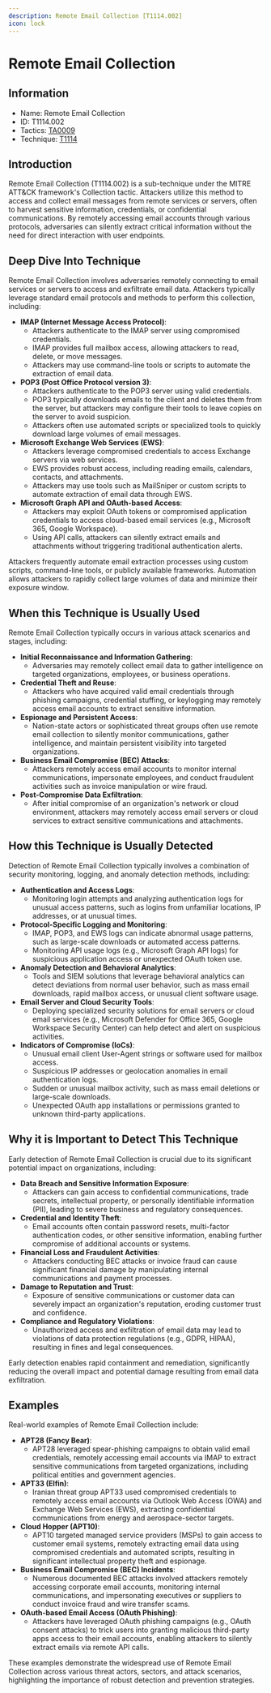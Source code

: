 ```yaml
---
description: Remote Email Collection [T1114.002]
icon: lock
---
```


# Remote Email Collection

## Information

- Name: Remote Email Collection
- ID: T1114.002
- Tactics: [TA0009](../TA0009/TA0009.md)
- Technique: [T1114](T1114.md)

## Introduction

Remote Email Collection (T1114.002) is a sub-technique under the MITRE ATT\&CK framework's Collection tactic. Attackers utilize this method to access and collect email messages from remote services or servers, often to harvest sensitive information, credentials, or confidential communications. By remotely accessing email accounts through various protocols, adversaries can silently extract critical information without the need for direct interaction with user endpoints.

## Deep Dive Into Technique

Remote Email Collection involves adversaries remotely connecting to email services or servers to access and exfiltrate email data. Attackers typically leverage standard email protocols and methods to perform this collection, including:

- **IMAP (Internet Message Access Protocol)**:
  - Attackers authenticate to the IMAP server using compromised credentials.
  - IMAP provides full mailbox access, allowing attackers to read, delete, or move messages.
  - Attackers may use command-line tools or scripts to automate the extraction of email data.
- **POP3 (Post Office Protocol version 3)**:
  - Attackers authenticate to the POP3 server using valid credentials.
  - POP3 typically downloads emails to the client and deletes them from the server, but attackers may configure their tools to leave copies on the server to avoid suspicion.
  - Attackers often use automated scripts or specialized tools to quickly download large volumes of email messages.
- **Microsoft Exchange Web Services (EWS)**:
  - Attackers leverage compromised credentials to access Exchange servers via web services.
  - EWS provides robust access, including reading emails, calendars, contacts, and attachments.
  - Attackers may use tools such as MailSniper or custom scripts to automate extraction of email data through EWS.
- **Microsoft Graph API and OAuth-based Access**:
  - Attackers may exploit OAuth tokens or compromised application credentials to access cloud-based email services (e.g., Microsoft 365, Google Workspace).
  - Using API calls, attackers can silently extract emails and attachments without triggering traditional authentication alerts.

Attackers frequently automate email extraction processes using custom scripts, command-line tools, or publicly available frameworks. Automation allows attackers to rapidly collect large volumes of data and minimize their exposure window.

## When this Technique is Usually Used

Remote Email Collection typically occurs in various attack scenarios and stages, including:

- **Initial Reconnaissance and Information Gathering**:
  - Adversaries may remotely collect email data to gather intelligence on targeted organizations, employees, or business operations.
- **Credential Theft and Reuse**:
  - Attackers who have acquired valid email credentials through phishing campaigns, credential stuffing, or keylogging may remotely access email accounts to extract sensitive information.
- **Espionage and Persistent Access**:
  - Nation-state actors or sophisticated threat groups often use remote email collection to silently monitor communications, gather intelligence, and maintain persistent visibility into targeted organizations.
- **Business Email Compromise (BEC) Attacks**:
  - Attackers remotely access email accounts to monitor internal communications, impersonate employees, and conduct fraudulent activities such as invoice manipulation or wire fraud.
- **Post-Compromise Data Exfiltration**:
  - After initial compromise of an organization's network or cloud environment, attackers may remotely access email servers or cloud services to extract sensitive communications and attachments.

## How this Technique is Usually Detected

Detection of Remote Email Collection typically involves a combination of security monitoring, logging, and anomaly detection methods, including:

- **Authentication and Access Logs**:
  - Monitoring login attempts and analyzing authentication logs for unusual access patterns, such as logins from unfamiliar locations, IP addresses, or at unusual times.
- **Protocol-Specific Logging and Monitoring**:
  - IMAP, POP3, and EWS logs can indicate abnormal usage patterns, such as large-scale downloads or automated access patterns.
  - Monitoring API usage logs (e.g., Microsoft Graph API logs) for suspicious application access or unexpected OAuth token use.
- **Anomaly Detection and Behavioral Analytics**:
  - Tools and SIEM solutions that leverage behavioral analytics can detect deviations from normal user behavior, such as mass email downloads, rapid mailbox access, or unusual client software usage.
- **Email Server and Cloud Security Tools**:
  - Deploying specialized security solutions for email servers or cloud email services (e.g., Microsoft Defender for Office 365, Google Workspace Security Center) can help detect and alert on suspicious activities.
- **Indicators of Compromise (IoCs)**:
  - Unusual email client User-Agent strings or software used for mailbox access.
  - Suspicious IP addresses or geolocation anomalies in email authentication logs.
  - Sudden or unusual mailbox activity, such as mass email deletions or large-scale downloads.
  - Unexpected OAuth app installations or permissions granted to unknown third-party applications.

## Why it is Important to Detect This Technique

Early detection of Remote Email Collection is crucial due to its significant potential impact on organizations, including:

- **Data Breach and Sensitive Information Exposure**:
  - Attackers can gain access to confidential communications, trade secrets, intellectual property, or personally identifiable information (PII), leading to severe business and regulatory consequences.
- **Credential and Identity Theft**:
  - Email accounts often contain password resets, multi-factor authentication codes, or other sensitive information, enabling further compromise of additional accounts or systems.
- **Financial Loss and Fraudulent Activities**:
  - Attackers conducting BEC attacks or invoice fraud can cause significant financial damage by manipulating internal communications and payment processes.
- **Damage to Reputation and Trust**:
  - Exposure of sensitive communications or customer data can severely impact an organization's reputation, eroding customer trust and confidence.
- **Compliance and Regulatory Violations**:
  - Unauthorized access and exfiltration of email data may lead to violations of data protection regulations (e.g., GDPR, HIPAA), resulting in fines and legal consequences.

Early detection enables rapid containment and remediation, significantly reducing the overall impact and potential damage resulting from email data exfiltration.

## Examples

Real-world examples of Remote Email Collection include:

- **APT28 (Fancy Bear)**:
  - APT28 leveraged spear-phishing campaigns to obtain valid email credentials, remotely accessing email accounts via IMAP to extract sensitive communications from targeted organizations, including political entities and government agencies.
- **APT33 (Elfin)**:
  - Iranian threat group APT33 used compromised credentials to remotely access email accounts via Outlook Web Access (OWA) and Exchange Web Services (EWS), extracting confidential communications from energy and aerospace-sector targets.
- **Cloud Hopper (APT10)**:
  - APT10 targeted managed service providers (MSPs) to gain access to customer email systems, remotely extracting email data using compromised credentials and automated scripts, resulting in significant intellectual property theft and espionage.
- **Business Email Compromise (BEC) Incidents**:
  - Numerous documented BEC attacks involved attackers remotely accessing corporate email accounts, monitoring internal communications, and impersonating executives or suppliers to conduct invoice fraud and wire transfer scams.
- **OAuth-based Email Access (OAuth Phishing)**:
  - Attackers have leveraged OAuth phishing campaigns (e.g., OAuth consent attacks) to trick users into granting malicious third-party apps access to their email accounts, enabling attackers to silently extract emails via remote API calls.

These examples demonstrate the widespread use of Remote Email Collection across various threat actors, sectors, and attack scenarios, highlighting the importance of robust detection and prevention strategies.
